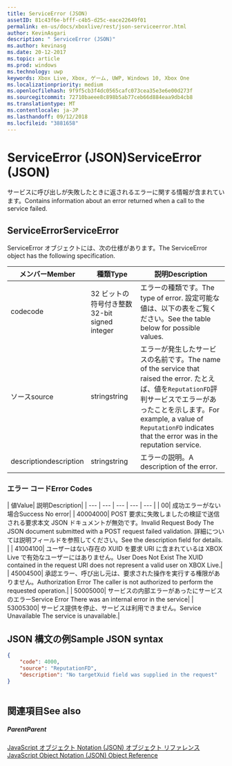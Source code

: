 ```yaml
---
title: ServiceError (JSON)
assetID: 81c43f6e-bfff-c4b5-d25c-eace22649f01
permalink: en-us/docs/xboxlive/rest/json-serviceerror.html
author: KevinAsgari
description: " ServiceError (JSON)"
ms.author: kevinasg
ms.date: 20-12-2017
ms.topic: article
ms.prod: windows
ms.technology: uwp
keywords: Xbox Live, Xbox, ゲーム, UWP, Windows 10, Xbox One
ms.localizationpriority: medium
ms.openlocfilehash: 9f9f5cb3f4dc0565cafc073cea35e3e6e00d273f
ms.sourcegitcommit: 72710baeee8c898b5ab77ceb66d884eaa9db4cb8
ms.translationtype: MT
ms.contentlocale: ja-JP
ms.lasthandoff: 09/12/2018
ms.locfileid: "3881658"
---
```

# <a name="serviceerror-json"></a><span data-ttu-id="3ac4d-104">ServiceError (JSON)</span><span class="sxs-lookup"><span data-stu-id="3ac4d-104">ServiceError (JSON)</span></span>
<span data-ttu-id="3ac4d-105">サービスに呼び出しが失敗したときに返されるエラーに関する情報が含まれています。</span><span class="sxs-lookup"><span data-stu-id="3ac4d-105">Contains information about an error returned when a call to the service failed.</span></span> 
<a id="ID4EN"></a>

 
## <a name="serviceerror"></a><span data-ttu-id="3ac4d-106">ServiceError</span><span class="sxs-lookup"><span data-stu-id="3ac4d-106">ServiceError</span></span>
 
<span data-ttu-id="3ac4d-107">ServiceError オブジェクトには、次の仕様があります。</span><span class="sxs-lookup"><span data-stu-id="3ac4d-107">The ServiceError object has the following specification.</span></span>
 
| <span data-ttu-id="3ac4d-108">メンバー</span><span class="sxs-lookup"><span data-stu-id="3ac4d-108">Member</span></span>| <span data-ttu-id="3ac4d-109">種類</span><span class="sxs-lookup"><span data-stu-id="3ac4d-109">Type</span></span>| <span data-ttu-id="3ac4d-110">説明</span><span class="sxs-lookup"><span data-stu-id="3ac4d-110">Description</span></span>| 
| --- | --- | --- | 
| <span data-ttu-id="3ac4d-111">code</span><span class="sxs-lookup"><span data-stu-id="3ac4d-111">code</span></span>| <span data-ttu-id="3ac4d-112">32 ビットの符号付き整数</span><span class="sxs-lookup"><span data-stu-id="3ac4d-112">32-bit signed integer</span></span> | <span data-ttu-id="3ac4d-113">エラーの種類です。</span><span class="sxs-lookup"><span data-stu-id="3ac4d-113">The type of error.</span></span> <span data-ttu-id="3ac4d-114">設定可能な値は、以下の表をご覧ください。</span><span class="sxs-lookup"><span data-stu-id="3ac4d-114">See the table below for possible values.</span></span> | 
| <span data-ttu-id="3ac4d-115">ソース</span><span class="sxs-lookup"><span data-stu-id="3ac4d-115">source</span></span>| <span data-ttu-id="3ac4d-116">string</span><span class="sxs-lookup"><span data-stu-id="3ac4d-116">string</span></span> | <span data-ttu-id="3ac4d-117">エラーが発生したサービスの名前です。</span><span class="sxs-lookup"><span data-stu-id="3ac4d-117">The name of the service that raised the error.</span></span> <span data-ttu-id="3ac4d-118">たとえば、値を<code>ReputationFD</code>評判サービスでエラーがあったことを示します。</span><span class="sxs-lookup"><span data-stu-id="3ac4d-118">For example, a value of <code>ReputationFD</code> indicates that the error was in the reputation service.</span></span> | 
| <span data-ttu-id="3ac4d-119">description</span><span class="sxs-lookup"><span data-stu-id="3ac4d-119">description</span></span>| <span data-ttu-id="3ac4d-120">string</span><span class="sxs-lookup"><span data-stu-id="3ac4d-120">string</span></span>| <span data-ttu-id="3ac4d-121">エラーの説明。</span><span class="sxs-lookup"><span data-stu-id="3ac4d-121">A description of the error.</span></span> | 
 
<a id="ID4EBC"></a>

 
### <a name="error-codes"></a><span data-ttu-id="3ac4d-122">エラー コード</span><span class="sxs-lookup"><span data-stu-id="3ac4d-122">Error Codes</span></span>
 
| <span data-ttu-id="3ac4d-123">値</span><span class="sxs-lookup"><span data-stu-id="3ac4d-123">Value</span></span>| <span data-ttu-id="3ac4d-124">説明</span><span class="sxs-lookup"><span data-stu-id="3ac4d-124">Description</span></span>| 
| --- | --- | --- | --- | --- | 
| <span data-ttu-id="3ac4d-125">0</span><span class="sxs-lookup"><span data-stu-id="3ac4d-125">0</span></span>| <span data-ttu-id="3ac4d-126">成功エラーがない場合</span><span class="sxs-lookup"><span data-stu-id="3ac4d-126">Success No error</span></span>| 
| <span data-ttu-id="3ac4d-127">4000</span><span class="sxs-lookup"><span data-stu-id="3ac4d-127">4000</span></span>| <span data-ttu-id="3ac4d-128">POST 要求に失敗しましたの検証で送信される要求本文 JSON ドキュメントが無効です。</span><span class="sxs-lookup"><span data-stu-id="3ac4d-128">Invalid Request Body The JSON document submitted with a POST request failed validation.</span></span> <span data-ttu-id="3ac4d-129">詳細については説明フィールドを参照してください。</span><span class="sxs-lookup"><span data-stu-id="3ac4d-129">See the description field for details.</span></span> | 
| <span data-ttu-id="3ac4d-130">4100</span><span class="sxs-lookup"><span data-stu-id="3ac4d-130">4100</span></span>| <span data-ttu-id="3ac4d-131">ユーザーはない存在の XUID を要求 URI に含まれているは XBOX Live で有効なユーザーにはありません。</span><span class="sxs-lookup"><span data-stu-id="3ac4d-131">User Does Not Exist The XUID contained in the request URI does not represent a valid user on XBOX Live.</span></span>| 
| <span data-ttu-id="3ac4d-132">4500</span><span class="sxs-lookup"><span data-stu-id="3ac4d-132">4500</span></span>| <span data-ttu-id="3ac4d-133">承認エラー、呼び出し元は、要求された操作を実行する権限がありません。</span><span class="sxs-lookup"><span data-stu-id="3ac4d-133">Authorization Error The caller is not authorized to perform the requested operation.</span></span>| 
| <span data-ttu-id="3ac4d-134">5000</span><span class="sxs-lookup"><span data-stu-id="3ac4d-134">5000</span></span>| <span data-ttu-id="3ac4d-135">サービスの内部エラーがあったにサービスのエラー</span><span class="sxs-lookup"><span data-stu-id="3ac4d-135">Service Error There was an internal error in the service</span></span>| 
| <span data-ttu-id="3ac4d-136">5300</span><span class="sxs-lookup"><span data-stu-id="3ac4d-136">5300</span></span>| <span data-ttu-id="3ac4d-137">サービス提供を停止、サービスは利用できません。</span><span class="sxs-lookup"><span data-stu-id="3ac4d-137">Service Unavailable The service is unavailable.</span></span>| 
   
<a id="ID4EQE"></a>

 
## <a name="sample-json-syntax"></a><span data-ttu-id="3ac4d-138">JSON 構文の例</span><span class="sxs-lookup"><span data-stu-id="3ac4d-138">Sample JSON syntax</span></span>
 

```json
{
    "code": 4000,
    "source": "ReputationFD",
    "description": "No targetXuid field was supplied in the request"
}
    
```

  
<a id="ID4EZE"></a>

 
## <a name="see-also"></a><span data-ttu-id="3ac4d-139">関連項目</span><span class="sxs-lookup"><span data-stu-id="3ac4d-139">See also</span></span>
 
<a id="ID4E2E"></a>

 
##### <a name="parent"></a><span data-ttu-id="3ac4d-140">Parent</span><span class="sxs-lookup"><span data-stu-id="3ac4d-140">Parent</span></span> 

[<span data-ttu-id="3ac4d-141">JavaScript オブジェクト Notation (JSON) オブジェクト リファレンス</span><span class="sxs-lookup"><span data-stu-id="3ac4d-141">JavaScript Object Notation (JSON) Object Reference</span></span>](atoc-xboxlivews-reference-json.md)

   
